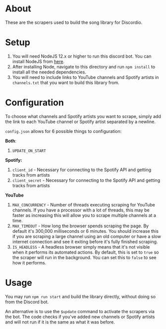 # About

These are the scrapers used to build the song library for Discordio.

# Setup

1. You will need NodeJS 12.x or higher to run this discord bot. You can install
   NodeJS from [here](https://nodejs.org/en/download/).
2. After installing Node, navigate to this directory and run `npm install` to
   install all the needed dependencies.
3. You will need to include links to YouTube channels and Spotify artists in
   `channels.txt` that you want to build this library from.

# Configuration

To choose what channels and Spotify artists you want to scrape, simply add the link to each YouTube channel or Spotify artist separated by a newline.

`config.json` allows for 6 possible things to configuration:

**Both**:
1. `UPDATE_ON_START`

**Spotify:**
1. `client_id` - Necessary for connecting to the Spotify API and getting tracks from artists
2. `client_secret` - Necessary for connecting to the Spotify API and getting tracks from artists

**YouTube**
1. `MAX_CONCURRENCY` - Number of threads executing scraping for YouTube channels. If you have a processor with a lot of threads, this may be faster as increasing this will allow you to scrape multiple channels at a time.
2. `MAX_TIMEOUT` - How long the browser spends scraping the page. By default it's 300,000 milliseconds or 6 minutes. You should increase this if you are scraping a large channel using an old computer or have a slow internet connection and see it exiting before it's fully finished scraping.
3. `IS_HEADLESS` - A headless browser simply means that it's not visible when it performs its automated actions. By default, this is set to `true` so the scraper will run in the background. You can set this to `false` to see how it performs.

# Usage

You may run `npm run start` and build the library directly, without doing so
from the Discord bot.

An alternative is to use the `$update` command to activate the scrapers via the
bot. The code checks if you've added new channels or Spotify artists and will
not run if it is the same as what it was before.

